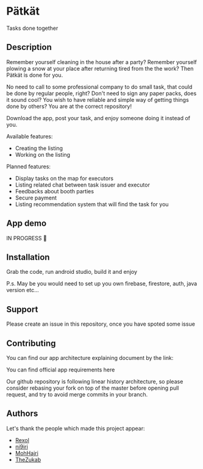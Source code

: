 # Pätkät

Tasks done together

## Description

Remember yourself cleaning in the house after a party? Remember yourself plowing a snow at your place after returning tired from the the work? Then Pätkät is done for you.

No need to call to some professional company to do small task, that could be done by regular people, right? Don't need to sign any paper packs, does it sound cool? You wish to have reliable and simple way of getting things done by others? You are at the correct repository!

Download the app, post your task, and enjoy someone doing it instead of you.

Available features:
- Creating the listing
- Working on the listing

Planned features:
- Display tasks on the map for executors
- Listing related chat between task issuer and executor
- Feedbacks about booth parties
- Secure payment
- Listing recommendation system that will find the task for you

## App demo

IN PROGRESS :pizza:

## Installation

Grab the code, run android studio, build it and enjoy

P.s. May be you would need to set up you own firebase, firestore, auth, java version etc...

## Support

Please create an issue in this repository, once you have spoted some issue

## Contributing

You can find our app architecture explaining document by the link:

You can find official app requirements here

Our github repository is following linear history architecture, so please consider rebasing your fork on top of the master before opening pull request, and try to avoid merge commits in your branch.

## Authors

Let's thank the people which made this project appear:

- [Rexol](https://github.com/Rexol)
- [ni9iri](https://github.com/ni9iri)
- [MohHajri](https://github.com/MohHajri)
- [TheZukab](https://github.com/TheZukab)